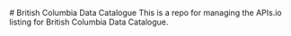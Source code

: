 #   B r i t i s h   C o l u m b i a   D a t a   C a t a l o g u e 
 T h i s   i s   a   r e p o   f o r   m a n a g i n g   t h e   A P I s . i o   l i s t i n g   f o r   B r i t i s h   C o l u m b i a   D a t a   C a t a l o g u e . 